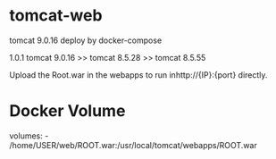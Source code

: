 # tomcat-web
tomcat 9.0.16 deploy by docker-compose

1.0.1 tomcat 9.0.16 >> tomcat 8.5.28 >> tomcat 8.5.55

Upload the Root.war in the webapps to run inhttp://{IP}:{port} directly.

# Docker Volume
volumes: - /home/USER/web/ROOT.war:/usr/local/tomcat/webapps/ROOT.war
